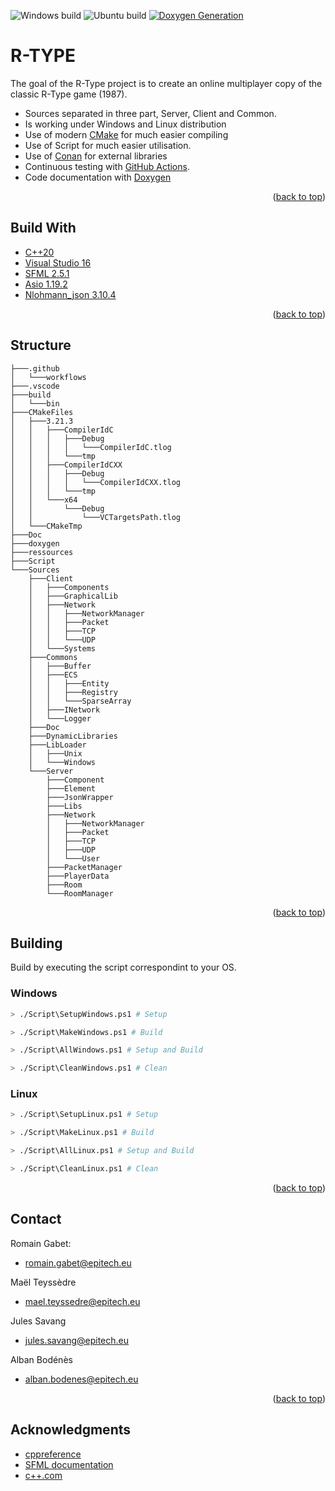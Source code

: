 ![Windows build](https://github.com/MaelTeyssedre/R-TYPE/actions/workflows/R-TYPE_Windows.yml/badge.svg)
![Ubuntu build](https://github.com/MaelTeyssedre/R-TYPE/actions/workflows/R-TYPE_Ubuntu.yml/badge.svg)
[![Doxygen Generation](https://github.com/MaelTeyssedre/R-TYPE/actions/workflows/Doxygen.yml/badge.svg)](https://maelteyssedre.github.io/R-TYPE)
<div id="top"></div>

# R-TYPE

The goal of the R-Type project is to create an online multiplayer
   copy of the classic R-Type game (1987).
   
   
   -   Sources separated in three part, Server, Client and Common.
   -   Is working under Windows and Linux distribution
   -   Use of modern [CMake](https://cmake.org/) for much easier compiling
   -   Use of Script for much easier utilisation.
   -   Use of [Conan](https://conan.io/) for external libraries
   -   Continuous testing with [GitHub Actions](https://github.com/features/actions).
   -   Code documentation with [Doxygen](https://maelteyssedre.github.io/R-TYPE)

<p align="right">(<a href="#top">back to top</a>)</p>


## Build With
   
   - [C++20](https://en.cppreference.com/w/cpp/20)
   - [Visual Studio 16](https://visualstudio.microsoft.com/fr/)
   - [SFML 2.5.1](https://www.sfml-dev.org/)
   - [Asio 1.19.2](https://think-async.com/Asio/)
   - [Nlohmann_json 3.10.4](https://github.com/nlohmann/json)

<p align="right">(<a href="#top">back to top</a>)</p>

## Structure

``` text
├───.github
│   └───workflows
├───.vscode
├───build
│   └───bin
├───CMakeFiles
│   ├───3.21.3
│   │   ├───CompilerIdC
│   │   │   ├───Debug
│   │   │   │   └───CompilerIdC.tlog
│   │   │   └───tmp
│   │   ├───CompilerIdCXX
│   │   │   ├───Debug
│   │   │   │   └───CompilerIdCXX.tlog
│   │   │   └───tmp
│   │   └───x64
│   │       └───Debug
│   │           └───VCTargetsPath.tlog
│   └───CMakeTmp
├───Doc
├───doxygen
├───ressources
├───Script
└───Sources
    ├───Client
    │   ├───Components
    │   ├───GraphicalLib
    │   ├───Network
    │   │   ├───NetworkManager
    │   │   ├───Packet
    │   │   ├───TCP
    │   │   └───UDP
    │   └───Systems
    ├───Commons
    │   ├───Buffer
    │   ├───ECS
    │   │   ├───Entity
    │   │   ├───Registry
    │   │   └───SparseArray
    │   ├───INetwork
    │   └───Logger
    ├───Doc
    ├───DynamicLibraries
    ├───LibLoader
    │   ├───Unix
    │   └───Windows
    └───Server
        ├───Component
        ├───Element
        ├───JsonWrapper
        ├───Libs
        ├───Network
        │   ├───NetworkManager
        │   ├───Packet
        │   ├───TCP
        │   ├───UDP
        │   └───User
        ├───PacketManager
        ├───PlayerData
        ├───Room
        └───RoomManager
```

<p align="right">(<a href="#top">back to top</a>)</p>

## Building

Build by executing the script correspondint to your OS.

### Windows

``` bash
> ./Script\SetupWindows.ps1 # Setup

> ./Script\MakeWindows.ps1 # Build

> ./Script\AllWindows.ps1 # Setup and Build

> ./Script\CleanWindows.ps1 # Clean
```

### Linux

``` bash
> ./Script\SetupLinux.ps1 # Setup

> ./Script\MakeLinux.ps1 # Build

> ./Script\AllLinux.ps1 # Setup and Build

> ./Script\CleanLinux.ps1 # Clean
```

<p align="right">(<a href="#top">back to top</a>)</p>

## Contact

Romain Gabet:
   - romain.gabet@epitech.eu

Maël Teyssèdre 
   - mael.teyssedre@epitech.eu

Jules Savang 
   - jules.savang@epitech.eu

Alban Bodénès 
   - alban.bodenes@epitech.eu

<p align="right">(<a href="#top">back to top</a>)</p>

## Acknowledgments

   -  [cppreference](https://en.cppreference.com/w/)
   -  [SFML documentation](https://www.sfml-dev.org/)
   -  [c++.com](https://www.cplusplus.com/)

